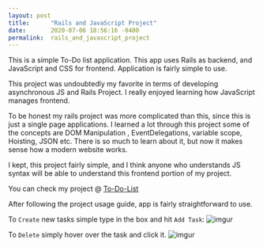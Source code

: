 ```yaml
---
layout: post
title:      "Rails and JavaScript Project"
date:       2020-07-06 18:56:16 -0400
permalink:  rails_and_javascript_project
---
```



This is a simple To-Do list application. This app uses Rails as backend, and JavaScript and CSS for frontend. Application is fairly simple to use.

This project was undoubtedly my favorite in terms of  developing asynchronous JS and Rails Project. I really enjoyed learning how 
JavaScript manages frontend. 

To be honest my rails project was more complicated than this, since this is just a single page applications. I learned a lot through this project some of the concepts are DOM Manipulation , EventDelegations, variable scope, Hoisting, JSON etc. There is so much to learn about it, but now it makes sense how a modern website works.

I kept, this project fairly simple, and I think anyone who understands JS syntax will be able to understand this frontend portion of my project.

You can check my project @ [To-Do-List](https://github.com/hbajwaa/todo_api)

After following the project usage guide, app is fairly straightforward to use.

To `Create` new tasks simple type in the box and hit `Add Task`:
![imgur](https://i.imgur.com/obWLRWM.png)

To `Delete` simply hover over the task and click it.
![imgur](https://i.imgur.com/Nkdzwyd.png)





